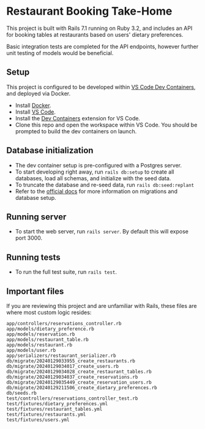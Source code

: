 # Restaurant Booking Take-Home

This project is built with Rails 7.1 running on Ruby 3.2, and includes an API for booking tables at restaurants based on users' dietary preferences.

Basic integration tests are completed for the API endpoints, however further unit testing of models would be beneficial.

## Setup
This project is configured to be developed within [VS Code Dev Containers](https://code.visualstudio.com/docs/devcontainers/containers), and deployed via Docker. 

* Install [Docker](https://www.docker.com/products/docker-desktop/).
* Install [VS Code](https://code.visualstudio.com).
* Install the [Dev Containers](https://marketplace.visualstudio.com/items?itemName=ms-vscode-remote.remote-containers) extension for VS Code.
* Clone this repo and open the workspace within VS Code. You should be prompted to build the dev containers on launch.

## Database initialization
* The dev container setup is pre-configured with a Postgres server.
* To start developing right away, run `rails db:setup` to create all databases, load all schemas, and initialize with the seed data.
* To truncate the database and re-seed data, run `rails db:seed:replant`
* Refer to the [official docs](https://guides.rubyonrails.org/active_record_migrations.html#running-migrations) for more information on migrations and database setup.

## Running server
* To start the web server, run `rails server`. By default this will expose port 3000.

## Running tests
* To run the full test suite, run `rails test`.

## Important files
If you are reviewing this project and are unfamiliar with Rails, these files are where most custom logic resides:
```
app/controllers/reservations_controller.rb
app/models/dietary_preference.rb
app/models/reservation.rb
app/models/restaurant_table.rb
app/models/restaurant.rb
app/models/user.rb
app/serializers/restaurant_serializer.rb
db/migrate/20240129033955_create_restaurants.rb
db/migrate/20240129034017_create_users.rb
db/migrate/20240129034028_create_restaurant_tables.rb
db/migrate/20240129034037_create_reservations.rb
db/migrate/20240129035449_create_reservation_users.rb
db/migrate/20240129211506_create_dietary_preferences.rb
db/seeds.rb
test/controllers/reservations_controller_test.rb
test/fixtures/dietary_preferences.yml
test/fixtures/restaurant_tables.yml
test/fixtures/restaurants.yml
test/fixtures/users.yml
```